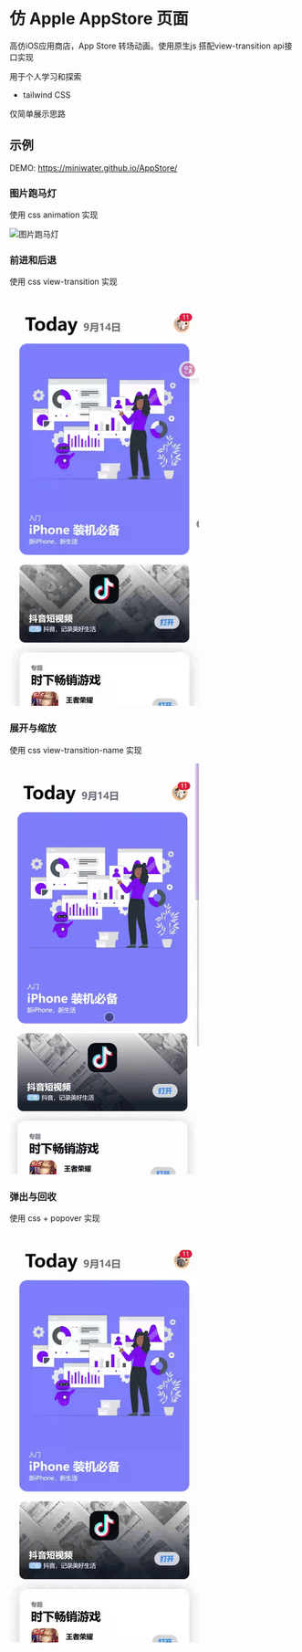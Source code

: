# 仿 Apple AppStore 页面

高仿iOS应用商店，App Store 转场动画。使用原生js 搭配view-transition api接口实现

用于个人学习和探索

- tailwind CSS

仅简单展示思路

## 示例

DEMO: <https://miniwater.github.io/AppStore/>

### 图片跑马灯

使用 css animation 实现

![图片跑马灯](/images/demo.gif "图片跑马灯")

### 前进和后退

使用 css view-transition 实现

![前进和后退](/images/demo1.gif "前进和后退")

### 展开与缩放

使用 css view-transition-name 实现

![展开与缩放](/images/demo2.gif "展开与缩放")

### 弹出与回收

使用 css + popover 实现

![弹出与回收](/images/demo3.gif "弹出与回收")
